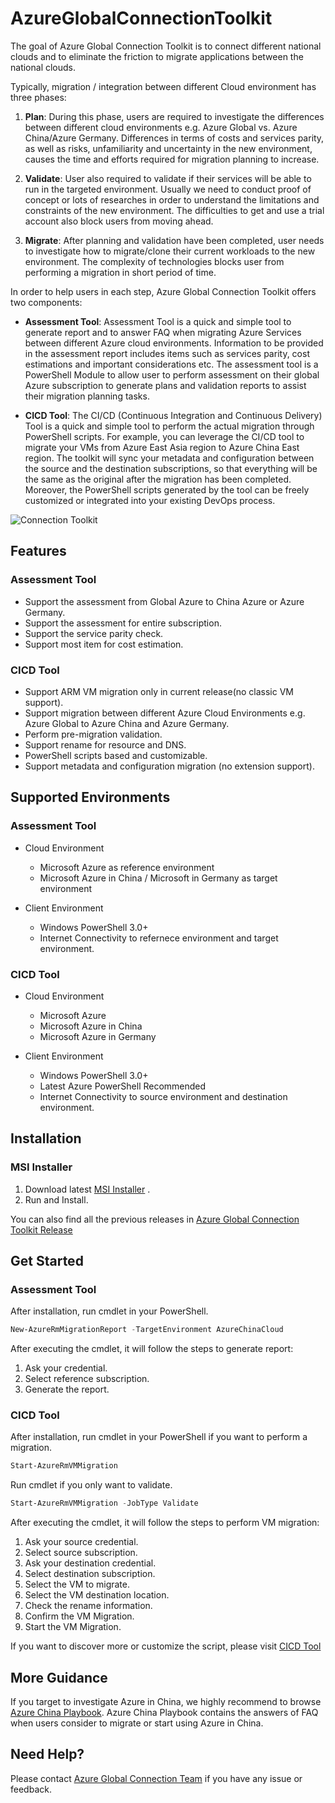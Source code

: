 # AzureGlobalConnectionToolkit
The goal of Azure Global Connection Toolkit is to connect different national clouds and to eliminate the friction to migrate applications between the national clouds.

Typically, migration / integration between different Cloud environment has three phases:

1. **Plan**:
During this phase, users are required to investigate the differences between different
cloud environments e.g. Azure Global vs. Azure China/Azure Germany. Differences
in terms of costs and services parity, as well as risks, unfamiliarity and
uncertainty in the new environment, causes the time and efforts required for
migration planning to increase. 

2. **Validate**:
User
also required to validate if their services will be able to run in the targeted
environment. Usually we need to conduct proof of concept or lots of researches
in order to understand the limitations and constraints of the new environment.
The difficulties to get and use a trial account also block users from moving
ahead.

3. **Migrate**:
After
planning and validation have been completed, user needs to investigate how to
migrate/clone their current workloads to the new environment. The complexity of
technologies blocks user from performing a migration in short period of time.

In order to help users in each step, Azure Global Connection Toolkit offers two components:

- **Assessment Tool**:
Assessment
Tool is a quick and simple tool to generate report and to answer FAQ when
migrating Azure Services between different Azure cloud environments.
Information to be provided in the assessment report includes items such as
services parity, cost estimations and important considerations etc. The
assessment tool is a PowerShell Module to allow user to perform assessment on
their global Azure subscription to generate plans and validation reports to
assist their migration planning tasks.

- **CICD Tool**:
The
CI/CD (Continuous Integration and Continuous Delivery) Tool is a quick and
simple tool to perform the actual migration through PowerShell scripts. For
example, you can leverage the CI/CD tool to migrate your VMs from Azure East
Asia region to Azure China East region. The toolkit will sync your metadata and
configuration between the source and the destination subscriptions, so that
everything will be the same as the original after the migration has been
completed. Moreover, the PowerShell scripts generated by the tool can be freely
customized or integrated into your existing DevOps process.

![Connection Toolkit](https://globalconnectioncenter.blob.core.windows.net/githubpics/connectiontoolkit.png)


## Features

### Assessment Tool

* Support the assessment from Global Azure to China Azure or Azure Germany.
* Support the assessment for entire subscription.
* Support the service parity check.
* Support most item for cost estimation.

### CICD Tool

* Support ARM VM migration only in current release(no classic VM support).
* Support migration between different Azure Cloud Environments e.g. Azure Global to Azure China and Azure Germany.
* Perform pre-migration validation.
* Support rename for resource and DNS.
* PowerShell scripts based and customizable.
* Support metadata and configuration migration (no extension support).


## Supported Environments

### Assessment Tool

* Cloud Environment
  * Microsoft Azure as reference environment 
  * Microsoft Azure in China / Microsoft in Germany as target environment
  
* Client Environment
  * Windows PowerShell 3.0+
  * Internet Connectivity to refernece environment and target environment.
  
### CICD Tool

* Cloud Environment
  * Microsoft Azure
  * Microsoft Azure in China
  * Microsoft Azure in Germany

* Client Environment
  * Windows PowerShell 3.0+
  * Latest Azure PowerShell Recommended
  * Internet Connectivity to source environment and destination environment.

## Installation

### MSI Installer

1. Download latest [MSI Installer](https://github.com/Azure/AzureGlobalConnectionToolkit/releases/download/0.2.1/AzureGlobalConnectionToolkit.0.2.1.msi) .
2. Run and Install.

You can also find all the previous releases in [Azure Global Connection Toolkit Release](https://github.com/Azure/AzureGlobalConnectionToolkit/releases)

## Get Started

### Assessment Tool

After installation, run cmdlet in your PowerShell.

```powershell
New-AzureRmMigrationReport -TargetEnvironment AzureChinaCloud 
```

After executing the cmdlet, it will follow the steps to generate report:

1. Ask your credential.
2. Select reference subscription.
3. Generate the report.

### CICD Tool

After installation, run cmdlet in your PowerShell if you want to perform a migration.

```powershell
Start-AzureRmVMMigration
```

Run cmdlet if you only want to validate.

```powershell
Start-AzureRmVMMigration -JobType Validate
```

After executing the cmdlet, it will follow the steps to perform VM migration:

1. Ask your source credential.
2. Select source subscription.
3. Ask your destination credential.
4. Select destination subscription.
5. Select the VM to migrate.
6. Select the VM destination location.
7. Check the rename information. 
8. Confirm the VM Migration.
9. Start the VM Migration.

If you want to discover more or customize the script, please visit [CICD Tool](https://github.com/Azure/AzureGlobalConnectionToolkit/tree/master/CICD%20Tool)

## More Guidance

If you target to investigate Azure in China, we highly recommend to browse [Azure China Playbook](https://aka.ms/azurechinaplaybook). Azure China Playbook contains the answers of FAQ when users consider to migrate or start using Azure in China.

## Need Help?

Please contact [Azure Global Connection Team](mailto:amcteam@microsoft.com) if you have any issue or feedback.
